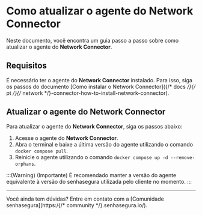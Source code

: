 # Como atualizar o agente do Network Connector

Neste documento, você encontra um guia passo a passo sobre como atualizar o agente do **Network Connector**.

## Requisitos

É necessário ter o agente do **Network Connector** instalado. Para isso, siga os passos do documento [Como instalar o Network Connector]({/* docs */}{/* pt */}{/* network */}-connector-how-to-install-network-connector).

## Atualizar o agente do Network Connector

Para atualizar o agente do **Network Connector**, siga os passos abaixo:

1. Acesse o agente do **Network Connector**.
2. Abra o terminal e baixe a última versão do agente utilizando o comando `docker compose pull`.
2. Reinicie o agente utilizando o comando `docker compose up -d --remove-orphans`.

:::(Warning) (Importante)
É recomendado manter a versão do agente equivalente à versão do senhasegura utilizada pelo cliente no momento.
:::

---

Você ainda tem dúvidas? Entre em contato com a [Comunidade senhasegura](https:/{/* community */}.senhasegura.io/).